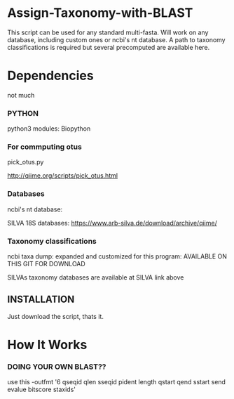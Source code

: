 # Assign-Taxonomy-with-BLAST
This script can be used for any standard multi-fasta.
Will work on any database, including custom ones or ncbi's nt database.
A path to taxonomy classifications is required but several precomputed are available here.


# Dependencies
not much
### PYTHON
python3
modules: Biopython

### For commputing otus
pick_otus.py

http://qiime.org/scripts/pick_otus.html

### Databases
ncbi's nt database:

SILVA 18S databases: https://www.arb-silva.de/download/archive/qiime/

### Taxonomy classifications
ncbi taxa dump: expanded and customized for this program: AVAILABLE ON THIS GIT FOR DOWNLOAD

SILVAs taxonomy databases are available at SILVA link above


## INSTALLATION
Just download the script, thats it.

# How It Works
### DOING YOUR OWN BLAST??
use this -outfmt '6 qseqid qlen sseqid pident length qstart qend sstart send evalue bitscore staxids'


